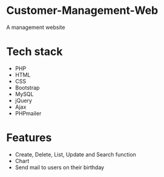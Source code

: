 # Customer-Management-Web </br>
A management website
# Tech stack 
- PHP </br>
- HTML </br>
- CSS </br>
- Bootstrap </br>
- MySQL </br>
- jQuery </br>
- Ajax </br>
- PHPmailer </br>
# Features
- Create, Delete, List, Update and Search function </br>
- Chart</br>
- Send mail to users on their birthday</br>

